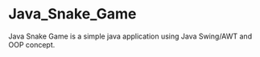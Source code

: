 # Java_Snake_Game

Java Snake Game is a simple java application using Java Swing/AWT and OOP concept.

